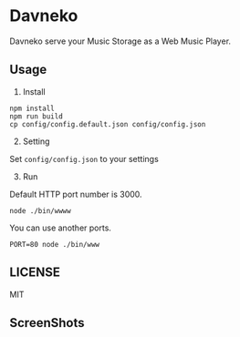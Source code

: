 Davneko
===

Davneko serve your Music Storage as a Web Music Player.

## Usage

1. Install

```
npm install
npm run build
cp config/config.default.json config/config.json
```

2. Setting

Set `config/config.json` to your settings

3. Run

Default HTTP port number is 3000.

```
node ./bin/wwww
```

You can use another ports.

```
PORT=80 node ./bin/www
```

## LICENSE

MIT

## ScreenShots
